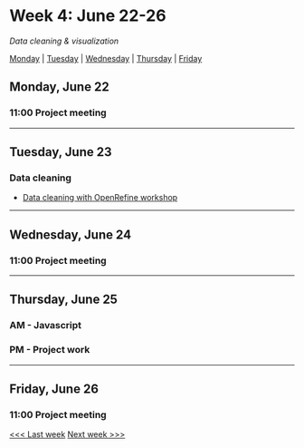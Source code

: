 # Week 4: June 22-26

*Data cleaning & visualization*

[Monday](#monday-june-22) | [Tuesday](#tuesday-june-23) | [Wednesday](#wednesday-june-24) | [Thursday](#thursday-june-25) | [Friday](#friday-june-26)

## Monday, June 22

### 11:00 Project meeting

---

## Tuesday, June 23

### Data cleaning
- [Data cleaning with OpenRefine workshop](https://github.com/tri-cods/tidy-data)

---

## Wednesday, June 24

### 11:00 Project meeting

---

## Thursday, June 25

### AM - Javascript

### PM - Project work
---

## Friday, June 26

### 11:00 Project meeting

[<<< Last week](/3-exhibitions.md) [Next week >>>](/4-gis.md)
